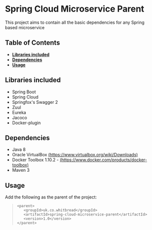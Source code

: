 # Spring Cloud Microservice Parent

This project aims to contain all the basic dependencies for any Spring based microservice

## Table of Contents
* **[Libraries included](#libraries-included)**  
* **[Dependencies](#dependencies)**
* **[Usage](#usage)**

## Libraries included

- Spring Boot
- Spring Cloud
- Springfox's Swagger 2
- Zuul
- Eureka
- Jacoco
- Docker-plugin

## Dependencies

- Java 8
- Oracle VirtualBox [(https://www.virtualbox.org/wiki/Downloads)](https://www.virtualbox.org/wiki/Downloads)
- Docker Toolbox 1.10.2 - [(https://www.docker.com/products/docker-toolbox)](https://www.docker.com/products/docker-toolbox)
- Maven 3

## Usage

Add the following as the parent of the project:

>     <parent>
>        <groupId>uk.co.whitbread</groupId>
>        <artifactId>spring-cloud-microservice-parent</artifactId>
>        <version>1.0</version>
>     </parent>
